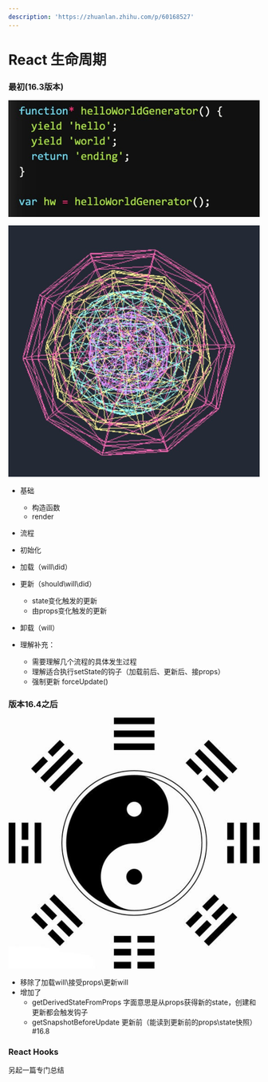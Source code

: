 ```yaml
---
description: 'https://zhuanlan.zhihu.com/p/60168527'
---
```


# React 生命周期

### 最初\(16.3版本\)

![](../.gitbook/assets/image%20%285%29.png)

![](../.gitbook/assets/image%20%287%29.png)

* 基础   
  * 构造函数    
  * render
*  流程    
  * 初始化
  * 加载（will\did）    
  * 更新（should\will\did）        
    * state变化触发的更新
    * 由props变化触发的更新
  * 卸载（will）
* 理解补充：   

  *  需要理解几个流程的具体发生过程
  * 理解适合执行setState的钩子（加载前后、更新后、接props）
  * 强制更新  forceUpdate\(\)

### 版本16.4之后    

![](../.gitbook/assets/image%20%283%29.png)

* 移除了加载will\接受props\更新will    
* 增加了    ​    
  * getDerivedStateFromProps  字面意思是从props获得新的state，创建和更新都会触发钩子
  * ​​getSnapshotBeforeUpdate   更新前（能读到更新前的props\state快照）    \#16.8 

### React Hooks​

另起一篇专门总结    ​  
  
  
  
  
  
  
  
  
  
  


